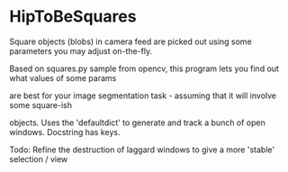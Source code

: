 HipToBeSquares
==============

Square objects (blobs) in camera feed are picked out using some parameters you may adjust on-the-fly.

Based on squares.py sample from opencv, this program lets you find out what values of some params

are best for your image segmentation task - assuming that it will involve some square-ish

objects.  Uses the 'defaultdict' to generate and track a bunch of open windows. Docstring has keys.

Todo: Refine the destruction of laggard windows to give a more 'stable' selection / view
